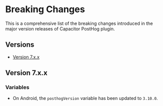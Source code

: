 # Breaking Changes

This is a comprehensive list of the breaking changes introduced in the major version releases of Capacitor PostHog plugin.

## Versions

- [Version 7.x.x](#version-7xx)

## Version 7.x.x

### Variables

- On Android, the `posthogVersion` variable has been updated to `3.10.0`.
